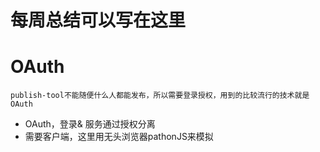 # 每周总结可以写在这里
# OAuth
```
publish-tool不能随便什么人都能发布，所以需要登录授权，用到的比较流行的技术就是OAuth
```
- OAuth，登录& 服务通过授权分离
- 需要客户端，这里用无头浏览器pathonJS来模拟